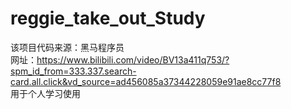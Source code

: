 # reggie_take_out_Study
该项目代码来源：黑马程序员    
网址：https://www.bilibili.com/video/BV13a411q753/?spm_id_from=333.337.search-card.all.click&vd_source=ad456085a37344228059e91ae8cc77f8    
用于个人学习使用    
